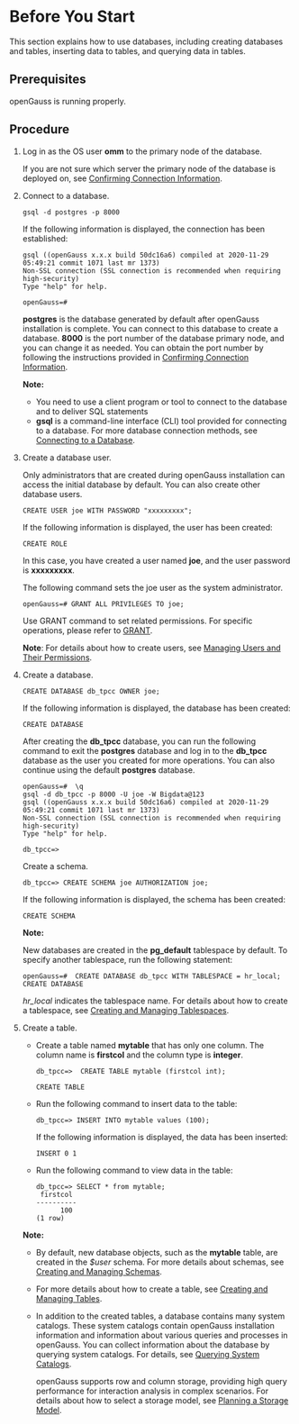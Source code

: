 # Before You Start<a name="EN-US_TOPIC_0242370174"></a>

This section explains how to use databases, including creating databases and tables, inserting data to tables, and querying data in tables.

## Prerequisites<a name="en-us_topic_0237120268_en-us_topic_0065727379_section41248418165624"></a>

openGauss is running properly.

## Procedure<a name="en-us_topic_0237120268_en-us_topic_0065727379_section62139327164538"></a>

1.  Log in as the OS user  **omm**  to the primary node of the database.

    If you are not sure which server the primary node of the database is deployed on, see  [Confirming Connection Information](confirming-connection-information.md).

2.  Connect to a database.

    ```
    gsql -d postgres -p 8000
    ```

    If the following information is displayed, the connection has been established:

    ```
    gsql ((openGauss x.x.x build 50dc16a6) compiled at 2020-11-29 05:49:21 commit 1071 last mr 1373)
    Non-SSL connection (SSL connection is recommended when requiring high-security)
    Type "help" for help.
    
    openGauss=# 
    ```

    **postgres**  is the database generated by default after openGauss installation is complete. You can connect to this database to create a database.  **8000**  is the port number of the database primary node, and you can change it as needed. You can obtain the port number by following the instructions provided in  [Confirming Connection Information](confirming-connection-information.md).

    **Note:**

    -   You need to use a client program or tool to connect to the database and to deliver SQL statements
    -   **gsql**  is a command-line interface \(CLI\) tool provided for connecting to a database. For more database connection methods, see  [Connecting to a Database](connecting-to-a-database.md).

3. Create a database user.

   Only administrators that are created during openGauss installation can access the initial database by default. You can also create other database users.

   ```
   CREATE USER joe WITH PASSWORD "xxxxxxxxx";
   ```

   If the following information is displayed, the user has been created:

   ```
   CREATE ROLE
   ```

   In this case, you have created a user named  **joe**, and the user password is **xxxxxxxxx**.

   The following command sets the joe user as the system administrator.

   ```
   openGauss=# GRANT ALL PRIVILEGES TO joe;
   ```

   Use GRANT command to set related permissions. For specific operations, please refer to [GRANT](../SQLReference/grant.md).

   **Note**: For details about how to create users, see  [Managing Users and Their Permissions](../DatabaseAdministrationGuide/managing-users-and-their-permissions.md).

4.  Create a database.

    ```
    CREATE DATABASE db_tpcc OWNER joe;
    ```

    If the following information is displayed, the database has been created:

    ```
    CREATE DATABASE
    ```

    After creating the  **db\_tpcc**  database, you can run the following command to exit the  **postgres**  database and log in to the  **db\_tpcc**  database as the user you created for more operations. You can also continue using the default  **postgres**  database.

    ```
    openGauss=#  \q
    gsql -d db_tpcc -p 8000 -U joe -W Bigdata@123
    gsql ((openGauss x.x.x build 50dc16a6) compiled at 2020-11-29 05:49:21 commit 1071 last mr 1373)
    Non-SSL connection (SSL connection is recommended when requiring high-security)
    Type "help" for help.
     
    db_tpcc=> 
    ```

    Create a schema.

    ```
    db_tpcc=> CREATE SCHEMA joe AUTHORIZATION joe;
    ```

    If the following information is displayed, the schema has been created:

    ```
    CREATE SCHEMA
    ```

    **Note:**

    New databases are created in the  **pg\_default**  tablespace by default. To specify another tablespace, run the following statement:

    ```
    openGauss=#  CREATE DATABASE db_tpcc WITH TABLESPACE = hr_local;
    CREATE DATABASE
    ```

    _hr\_local_  indicates the tablespace name. For details about how to create a tablespace, see  [Creating and Managing Tablespaces](../DatabaseAdministrationGuide/creating-and-managing-tablespaces.md).

5.  Create a table.

    -   Create a table named  **mytable**  that has only one column. The column name is  **firstcol**  and the column type is  **integer**.

        ```
        db_tpcc=>  CREATE TABLE mytable (firstcol int);
        ```

        ```
        CREATE TABLE
        ```

    -   Run the following command to insert data to the table:

        ```
        db_tpcc=> INSERT INTO mytable values (100);
        ```

        If the following information is displayed, the data has been inserted:

        ```
        INSERT 0 1
        ```

    -   Run the following command to view data in the table:

        ```
        db_tpcc=> SELECT * from mytable;
         firstcol 
        ----------
              100
        (1 row)
        ```

    **Note:**

    -   By default, new database objects, such as the  **mytable**  table, are created in the  _$user_  schema. For more details about schemas, see  [Creating and Managing Schemas](../DatabaseAdministrationGuide/creating-and-managing-schemas.md).
    -   For more details about how to create a table, see  [Creating and Managing Tables](../DatabaseAdministrationGuide/creating-and-managing-tables.md).
    -   In addition to the created tables, a database contains many system catalogs. These system catalogs contain openGauss installation information and information about various queries and processes in openGauss. You can collect information about the database by querying system catalogs. For details, see  [Querying System Catalogs](../DatabaseReference/querying-a-system-catalog.md).

        openGauss supports row and column storage, providing high query performance for interaction analysis in complex scenarios. For details about how to select a storage model, see  [Planning a Storage Model](../DeveloperGuide/planning-a-storage-model.md).



